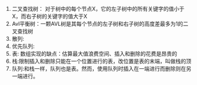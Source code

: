 
1. 二叉查找树： 对于树中的每个节点X，它的左子树中的所有关键字的值小于X，而右子树的关键字的值大于X
2. Avl平衡树：一颗AVL树是其每个节点的左子树和右子树的高度差最多为1的二叉查找树
3. 散列:
4. 优先队列:
5. 表:
   数组实现的缺点：估算最大值浪费空间、插入和删除的花费是昂贵的
6. 栈:限制插入和删除只能在一个位置进行的表，改位置是表的末端，叫做栈的顶
7. 队列:和栈一样，队列也是表。然而，使用队列时插入在一端进行而删除则在另一端进行。
